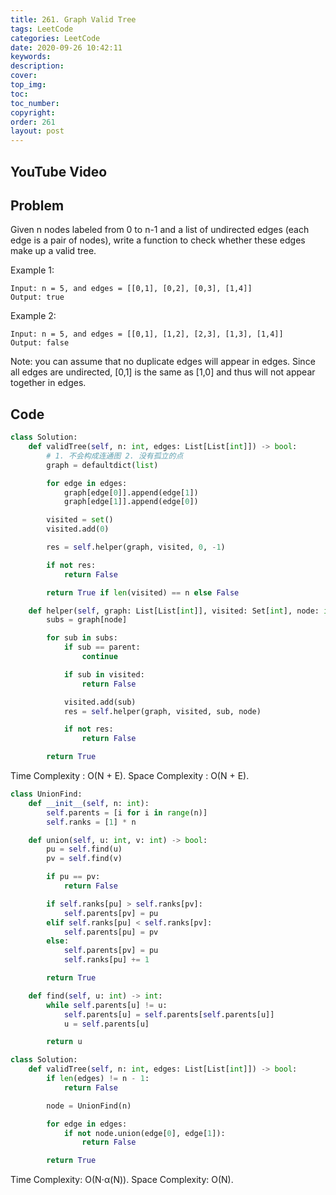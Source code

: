 ```yaml
---
title: 261. Graph Valid Tree
tags: LeetCode
categories: LeetCode
date: 2020-09-26 10:42:11
keywords:
description:
cover:
top_img:
toc:
toc_number:
copyright:
order: 261
layout: post
---
```


## YouTube Video

## Problem

Given n nodes labeled from 0 to n-1 and a list of undirected edges (each edge is a pair of nodes), write a function to check whether these edges make up a valid tree.

Example 1:

```
Input: n = 5, and edges = [[0,1], [0,2], [0,3], [1,4]]
Output: true
```

Example 2:

```
Input: n = 5, and edges = [[0,1], [1,2], [2,3], [1,3], [1,4]]
Output: false
```

Note: you can assume that no duplicate edges will appear in edges. Since all edges are undirected, [0,1] is the same as [1,0] and thus will not appear together in edges.

## Code

```python
class Solution:
    def validTree(self, n: int, edges: List[List[int]]) -> bool:
        # 1. 不会构成连通图 2. 没有孤立的点
        graph = defaultdict(list)

        for edge in edges:
            graph[edge[0]].append(edge[1])
            graph[edge[1]].append(edge[0])

        visited = set()
        visited.add(0)

        res = self.helper(graph, visited, 0, -1)

        if not res:
            return False

        return True if len(visited) == n else False

    def helper(self, graph: List[List[int]], visited: Set[int], node: int, parent: int):
        subs = graph[node]

        for sub in subs:
            if sub == parent:
                continue

            if sub in visited:
                return False

            visited.add(sub)
            res = self.helper(graph, visited, sub, node)

            if not res:
                return False

        return True
```

Time Complexity : O(N + E).
Space Complexity : O(N + E).

```python
class UnionFind:
    def __init__(self, n: int):
        self.parents = [i for i in range(n)]
        self.ranks = [1] * n

    def union(self, u: int, v: int) -> bool:
        pu = self.find(u)
        pv = self.find(v)

        if pu == pv:
            return False

        if self.ranks[pu] > self.ranks[pv]:
            self.parents[pv] = pu
        elif self.ranks[pu] < self.ranks[pv]:
            self.parents[pu] = pv
        else:
            self.parents[pv] = pu
            self.ranks[pu] += 1

        return True

    def find(self, u: int) -> int:
        while self.parents[u] != u:
            self.parents[u] = self.parents[self.parents[u]]
            u = self.parents[u]

        return u

class Solution:
    def validTree(self, n: int, edges: List[List[int]]) -> bool:
        if len(edges) != n - 1:
            return False

        node = UnionFind(n)

        for edge in edges:
            if not node.union(edge[0], edge[1]):
                return False

        return True
```

Time Complexity: O(N⋅α(N)).
Space Complexity: O(N).
